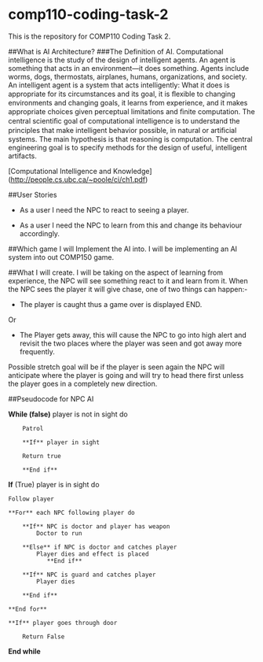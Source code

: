# comp110-coding-task-2

This is the repository for COMP110 Coding Task 2.

##What is AI Architecture?
###The Definition of AI.
Computational intelligence is the study of the design of intelligent agents. An agent is something that acts in an environment—it does something. Agents include worms, dogs, thermostats, airplanes, humans, organizations, and society. An intelligent agent is a system that acts intelligently: What it does is appropriate for its circumstances and its goal, it is ﬂexible to changing environments and changing goals, it learns from experience, and it makes appropriate choices given perceptual limitations and ﬁnite computation. The central scientiﬁc goal of computational intelligence is to understand the principles that make intelligent behavior possible, in natural or artiﬁcial systems. The main hypothesis is that reasoning is computation. The central engineering goal is to specify methods for the design of useful, intelligent artifacts.

[Computational Intelligence and Knowledge] (http://people.cs.ubc.ca/~poole/ci/ch1.pdf)

##User Stories
* As a user I need the NPC to react to seeing a player.

* As a user I need the NPC to learn from this and change its behaviour accordingly.

##Which game I will Implement the AI into.
I will be implementing an AI system into out COMP150 game.

##What I will create.
I will be taking on the aspect of learning from experience, the NPC will see something react to it and learn from it. 
When the NPC sees the player it will give chase, one of two things can happen:-

* The player is caught thus a game over is displayed END.

Or

* The Player gets away, this will cause the NPC to go into high alert and revisit the two places where the player was seen and got away more frequently.

Possible stretch goal will be if the player is seen again the NPC will anticipate where the player is going and will try to head there first unless the player goes in a completely new direction.


##Pseudocode for NPC AI

**While (false)** player is not in sight do

        Patrol

        **If** player in sight

		Return true

        **End if**
 
**If** (True) player is in sight do

	Follow player

	**For** each NPC following player do

		**If** NPC is doctor and player has weapon
			Doctor to run

		**Else** if NPC is doctor and catches player
			Player dies and effect is placed
               **End if**

		**If** NPC is guard and catches player
			Player dies

		**End if**

	**End for**

	**If** player goes through door

		Return False

**End while**
